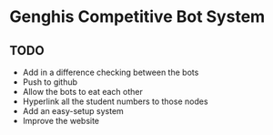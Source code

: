 # Genghis Competitive Bot System

## TODO
* Add in a difference checking between the bots
* Push to github
* Allow the bots to eat each other
* Hyperlink all the student numbers to those nodes
* Add an easy-setup system
* Improve the website
